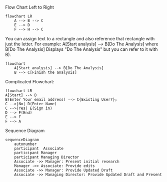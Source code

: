 Flow Chart Left to Right
```mermaid
flowchart LR 
    A --> B --> C
    E --> D 
    F --> H --> C
```

You can assign text to a rectangle and also reference that rectangle
with just the letter. For example:  A[Start analysis] --> B[Do The Analysis] where 
B[Do The Analysis]  Displays "Do The Analysis" but you can refer to it with B).

```mermaid
flowchart 
    A[Start analysis] --> B[Do The Analysis]
    B --> C[Finish the analysis]
```
Complicated Flowchart:
```mermaid
flowchart LR 
A[Start] --> B
B(Enter Your email address) --> C{Existing User?};
C -->|No| D(Enter Name)
C -->|Yes| E(Sign in)
D --> F(End)
E --> F
F --> A
```
Sequence Diagram
```mermaid
sequenceDiagram
    autonumber
    participant  Associate
    participant Manager
    participant Managing Director
    Associate ->> Manager: Present initial research
    Manager ->> Associate: Provide edits
    Associate ->> Manager: Provide Updated Draft
    Associate ->> Managing Director: Provide Updated Draft and Present
```




